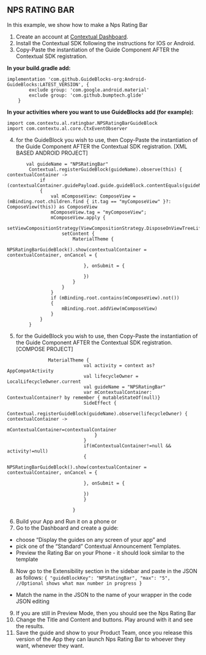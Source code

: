 ## NPS RATING BAR

In this example, we show how to make a  Nps Rating Bar
1. Create an account at [Contextual Dashboard](https://dashboard.contextu.al/ "Contextual Dashboard").
2. Install the Contextual SDK following the instructions for IOS or Android.
3. Copy-Paste the instantiation of the Guide Component AFTER the Contextual SDK registration.

**In your build.gradle add:**

```
implementation 'com.github.GuideBlocks-org:Android-GuideBlocks:LATEST_VERSION', {
        exclude group: 'com.google.android.material'
        exclude group: 'com.github.bumptech.glide'
    }
```

**In your activities where you want to use GuideBlocks add (for example):**

```
import com.contextu.al.ratingbar.NPSRatingBarGuideBlock
import com.contextu.al.core.CtxEventObserver
```

4. for the GuideBlock you wish to use, then Copy-Paste the instantiation of the Guide Component AFTER the Contextual SDK registration. [XML BASED ANDROID PROJECT]

```
       val guideName = "NPSRatingBar"
        Contextual.registerGuideBlock(guideName).observe(this) { contextualContainer ->
            if (contextualContainer.guidePayload.guide.guideBlock.contentEquals(guideName))
            {
                val mComposeView: ComposeView = (mBinding.root.children.find { it.tag == "myComposeView" }?: ComposeView(this)) as ComposeView
                mComposeView.tag = "myComposeView";
                mComposeView.apply {
                    setViewCompositionStrategy(ViewCompositionStrategy.DisposeOnViewTreeLifecycleDestroyed)
                    setContent {
                        MaterialTheme {
                            NPSRatingBarGuideBlock().show(contextualContainer = contextualContainer, onCancel = {

                            }, onSubmit = {

                            })
                        }
                    }
                } 
                if (mBinding.root.contains(mComposeView).not())
                {
                    mBinding.root.addView(mComposeView)
                }
            }
        }
```


5. for the GuideBlock you wish to use, then Copy-Paste the instantiation of the Guide Component AFTER the Contextual SDK registration. [COMPOSE PROJECT]

```
               MaterialTheme {
                            val activity = context as? AppCompatActivity
                            val lifecycleOwner = LocalLifecycleOwner.current
                            val guideName = "NPSRatingBar"
                            var mContextualContainer: ContextualContainer? by remember { mutableStateOf(null)}
                            SideEffect {
                                Contextual.registerGuideBlock(guideName).observe(lifecycleOwner) { contextualContainer ->
                                    mContextualContainer=contextualContainer
                                }
                            }
                            if(mContextualContainer!=null && activity!=null)
                            {
                             NPSRatingBarGuideBlock().show(contextualContainer = contextualContainer, onCancel = {

                            }, onSubmit = {

                            })
                            }

                        }
```
 
6. Build your App and Run it on a phone or
7. Go to the Dashboard and create a guide:
* choose “Display the guides on any screen of your app” and
* pick one of the “Standard” Contextual Announcement Templates.
* Preview the Rating Bar on your Phone - it should look similar to the template
8. Now go to the Extensibility section in the sidebar and paste in the JSON as follows:
   `
{
   "guideBlockKey": "NPSRatingBar",
   "max": "5", //Optional shows what max number in progress
   }
   `
* Match the name in the JSON to the name of your wrapper in the code
JSON editing
9. If you are still in Preview Mode, then you should see the Nps Rating Bar
10. Change the Title and Content and buttons. Play around with it and see the results.
11. Save the guide and show  to your Product Team, once you release this version of the App they can launch Nps Rating Bar  to whoever they want, whenever they want.

